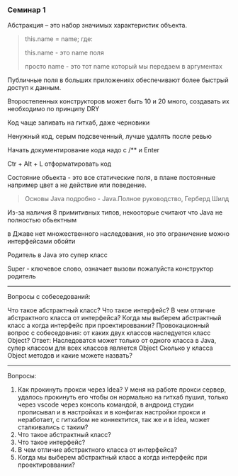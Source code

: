 ### Семинар 1

Абстракция – это набор значимых характеристик объекта.

>this.name = name; где:
> 
>   this.name - это name поля
> 
>   просто name - это тот name который мы передаем в аргументах

Публичные поля в больших приложениях обеспечивают более быстрый доступ к данным.

Второстепенных конструкторов может быть 10 и 20 много, создавать их необходимо по принципу DRY

Код чаще заливать на гитхаб, даже черновики

Ненужный код, серым подсвеченный, лучше удалять после ревью

Начать документирование кода надо с /** и Enter

Ctr + Alt + L отформатировать код

Состояние обьекта - это все статические поля, в плане постоянные например цвет а не действие или поведение.

>Основы Java подробно - Java.Полное руководство, Герберд Шилд

Из-за наличия 8 примитивных типов, некооторые считают что Java не полностью обьектным

в Джаве нет множественного наследования, но это ограничение можно интерфейсами обойти

Родитель в Java это супер класс

Super - ключевое слово, означает вызови пожалуйста конструктор родитель

---

Вопросы с собеседований:

Что такое абстрактный класс? 
Что такое интерфейс?
В чем отличие абстрактного класса от интерфейса?
Когда мы выберем абстрактный класс а когда интерфейс при проектироввании?
Провокационный вопрос с собеседовния: от каких двух классов наследуется класс Object? Ответ: Наследоватся может только от одного класса в Java, супер классом для всех классов является Object
Сколько у класса Object методов и какие можете назвать?

---

Вопросы:

1. Как прокинуть прокси через Idea? У меня на работе прокси сервер, удалось прокинуть его чтобы он нормально на гитхаб пушил, только через vscode через консоль командой, в андроид студии прописывал и в настройках и в конфигах настройки прокси и неработает, с гитхабом не коннектится, так же и в idea, может сталкивались с таким?
2. Что такое абстрактный класс?
3. Что такое интерфейс?
4. В чем отличие абстрактного класса от интерфейса?
5. Когда мы выберем абстрактный класс а когда интерфейс при проектироввании?